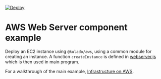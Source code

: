[![Deploy](https://get.kulado.com/new/button.svg)](https://app.kulado.com/new)

# AWS Web Server component example

Deploy an EC2 instance using `@kulado/aws`, using a common module for creating an instance. A function `createInstance` is defined in [webserver.js](webserver.js) which is then used in main program.

For a walkthrough of the main example, [Infrastructure on AWS](https://kulado.io/quickstart/aws-ec2.html).

